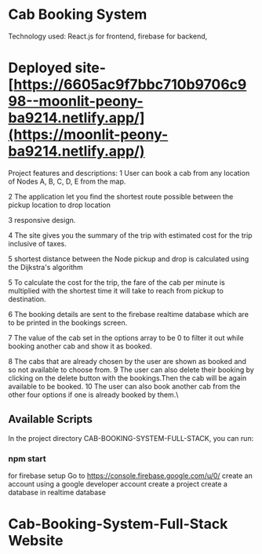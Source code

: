 # Cab Booking System

Technology used:
React.js for frontend,
firebase for backend, 

# Deployed site- [https://6605ac9f7bbc710b9706c998--moonlit-peony-ba9214.netlify.app/](https://moonlit-peony-ba9214.netlify.app/)

Project features and descriptions:
1  User can book a cab from any location of Nodes A, B, C, D, E from the map.

2  The application let you find the shortest route possible between the pickup location to drop location 

3  responsive design.

4  The site gives you the summary of the trip with estimated cost for the trip inclusive of taxes. 

5  shortest distance between the Node pickup and drop is calculated using the Dijkstra's algorithm

5  To calculate the cost for the trip, the fare of the cab per minute is multiplied with the shortest time it will take
   to reach from pickup to destination.

6  The booking details are sent to the firebase realtime database which are to be printed in the bookings screen. 

7  The value of the cab set in the options array to be 0 to filter it out while booking another cab and show it as booked.

8  The cabs that are already chosen by the user are shown as booked and so not available to choose from.
9  The user can also delete their booking by clicking on the delete button with the bookings.Then the 
   cab will be 
   again available to be booked.
10 The user can also book another cab from the other four options if one is already booked by them.\



   ## Available Scripts

   In the project directory CAB-BOOKING-SYSTEM-FULL-STACK, you can run:

   ### npm start
   
   for firebase setup 
   Go to https://console.firebase.google.com/u/0/ 
   create an account using a google developer account 
   create a project 
   create a database in realtime database 



   # Cab-Booking-System-Full-Stack Website
